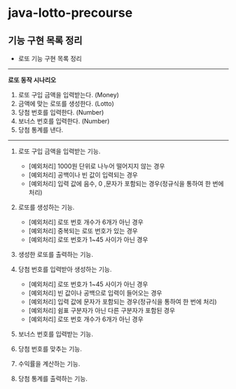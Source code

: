# java-lotto-precourse

## 기능 구현 목록 정리

* 로또 기능 구현 목록 정리

---
**로또 동작 시나리오**

1. 로또 구입 금액을 입력받는다. (Money)
2. 금액에 맞는 로또를 생성한다. (Lotto)
3. 당첨 번호를 입력한다. (Number)
4. 보너스 번호를 입력한다. (Number)
5. 당첨 통계를 낸다.

---

1. 로또 구입 금액을 입력받는 기능.
    * [예외처리] 1000원 단위로 나누어 떨어지지 않는 경우 
    * [예외처리] 공백이나 빈 값이 입력되는 경우
    * [예외처리] 입력 값에 음수, 0 ,문자가 포함되는 경우(정규식을 통하여 한 번에 처리)


2. 로또를 생성하는 기능.
    * [예외처리] 로또 번호 개수가 6개가 아닌 경우 
    * [예외처리] 중복되는 로또 번호가 있는 경우
    * [예외처리] 로또 번호가 1~45 사이가 아닌 경우


3. 생성한 로또를 출력하는 기능.



4. 당첨 번호를 입력받아 생성하는 기능.
    * [예외처리] 로또 번호가 1~45 사이가 아닌 경우
    * [예외처리] 빈 값이나 공백으로 입력이 들어오는 경우
    * [예외처리] 입력 값에 문자가 포함되는 경우(정규식을 통하여 한 번에 처리)
    * [예외처리] 쉼표 구분자가 아닌 다른 구분자가 포함된 경우
    * [예외처리] 로또 번호 개수가 6개가 아닌 경우

5. 보너스 번호를 입력받는 기능.



6. 당첨 번호를 맞추는 기능.



7. 수익률을 계산하는 기능. 



8. 당첨 통계를 출력하는 기능.
